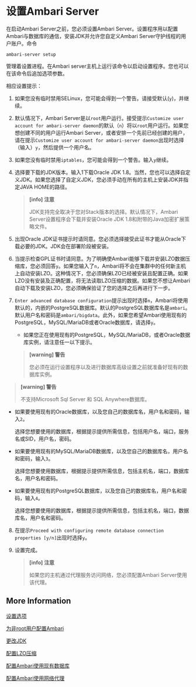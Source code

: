 # 设置Ambari Server

在启动Ambari Server之前，您必须设置Ambari Server。设置程序用以配置Ambari与数据库的通信，安装JDK并允许您自定义Ambari Server守护线程的用户账户。命令

```shell
ambari-server setup
```

管理着设置进程。在Ambari server主机上运行该命令以启动设置程序。您也可以在该命令后追加选项参数。

相应设置提示：

1. 如果您没有临时禁用SELinux，您可能会得到一个警告。请接受默认(`y`)，并继续。

2. 默认情况下，Ambari Server是以`root`用户运行。接受提示`Customize user account for ambari-server daemon`的默认（`n`）将以`root`用户运行。如果您想创建不同的用户运行Ambari Server，或者安排一个先前已经创建的用户，请在提示`Customize user account for ambari-server daemon`出现时选择（输入）`y`，然后提供一个用户名。

3. 如果您没有临时禁用`iptables`，您可能会得到一个警告。输入`y`继续。

4. 选择要下载的JDK版本。输入1下载Oracle JDK 1.8。当然，您也可以选择自定义JDK。如果您选择了自定义JDK，您必须手动在所有的主机上安装JDK并指定JAVA HOME的路径。

   > **[info] 注意**
   >
   > JDK支持完全取决于您对Stack版本的选择。默认情况下，Ambari Server设置程序会下载并安装Oracle JDK 1.8和附带的Java加密扩展策略文件。

5. 出现Oracle JDK证书提示时请同意。您必须选择接受此证书才能从Oracle下载必要的JDK。JDK会在部署阶段被安装。

6. 当提示检查GPL证书时请同意。为了明确使Ambari能够下载并安装LZO数据压缩库，您必须回答`y`。如果您输入了`n`，Ambari将不会在集群中的任何新主机上自动安装LZO。这种情况下，您必须确保LZO已经被安装且配置正确。如果LZO没有安装及正确配置，将无法读取LZO压缩的数据。如果您不想让Ambari自动下载及安装LZO，您必须确保验证了您的选择之后再进行下一步。

7. `Enter advanced database configuration`提示出现时选择`n`，Ambari将使用默认的，内嵌的PostgreSQL数据库。默认的PostgreSQL数据库名是`ambari`。默认用户名和密码是`ambari/bigdata`。此外，如果您希望Ambari使用现有的PostgreSQL，MySQL/MariaDB或者Oracle数据库，请选择`y`。

   - 如果您正在使用现有的PostgreSQL，MySQL/MariaDB，或者Oracle数据库实例，请注意任一以下提示。

   > **[warning] 警告**
   >
   > 您必须在运行设置程序以及进行数据库高级设置之前就准备好现有的数据库实例。

> **[warning] 警告**
>
> 不支持Microsoft Sql Server 和 SQL Anywhere数据库。

   - 如果要使用现有的Oracle数据库，以及您自己的数据库名，用户名和密码，输入`2`。

     选择您想要使用的数据库，根据提示提供所需信息，包括用户名，端口，服务名或SID，用户名，密码。

   - 如果要使用现有的MySQL/MariaDB数据库，以及您自己的数据库名，用户名和密码，输入`3`。

     选择您想要使用数据库，根据提示提供所需信息，包括主机名，端口，数据库名，用户名和密码。

   - 如果要使用现有的PostgreSQL数据库，以及您自己的数据库名，用户名和密码，输入`4`。

     选择您想要使用的数据库，根据提示提供所需信息，包括主机名，端口，数据库名，用户名和密码。

8. 在提示`Proceed with configuring remote database connection properties [y/n]`出现时选择`y`。

9. 设置完成。

   > **[info] 注意**
   >
   > 如果您的主机通过代理服务访问网络，您必须配置Ambari Server使用该代理。

##  More Information

[设置选项](./setup-options.md)

[为非root用户配置Ambari](https://docs.hortonworks.com/HDPDocuments/HDP3/HDP-3.1.0/securing-credentials/content/ambari_sec_configuring_ambari_for_non_root.html)

[更改JDK](https://docs.hortonworks.com/HDPDocuments/Ambari-2.7.3.0/administering-ambari/content/amb_change_your_jdk.html)

[配置LZO压缩](https://docs.hortonworks.com/HDPDocuments/Ambari-2.7.3.0/administering-ambari/content/amb_configuring_lzo_compression.html)

[配置Ambari使用现有数据库](https://docs.hortonworks.com/HDPDocuments/Ambari-2.7.3.0/administering-ambari/content/amb_using_existing_database_ambari.html)

[配置Ambari使用网络代理](https://docs.hortonworks.com/HDPDocuments/Ambari-2.7.3.0/administering-ambari/content/amb_setting_up_ambari_to_use_an_internet_proxy_server.html)